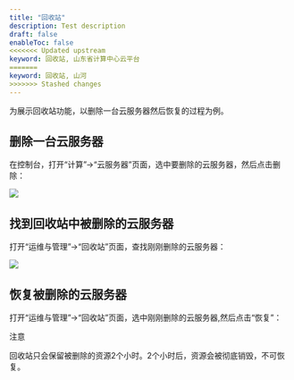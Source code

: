 ```yaml
---
title: "回收站"
description: Test description
draft: false
enableToc: false
<<<<<<< Updated upstream
keyword: 回收站, 山东省计算中心云平台
=======
keyword: 回收站, 山河
>>>>>>> Stashed changes
---
```




为展示回收站功能，以删除一台云服务器然后恢复的过程为例。

## 删除一台云服务器

在控制台，打开“计算”->“云服务器”页面，选中要删除的云服务器，然后点击删除：

![](../../_images/delete_instance.png)


## 找到回收站中被删除的云服务器

打开“运维与管理”->“回收站”页面，查找刚刚删除的云服务器：

![](../../_images/find_delete_instance.png)


## 恢复被删除的云服务器
打开“运维与管理”->“回收站”页面，选中刚刚删除的云服务器,然后点击“恢复”：

注意

回收站只会保留被删除的资源2个小时。2个小时后，资源会被彻底销毁，不可恢复。